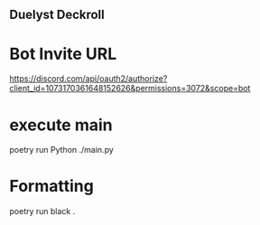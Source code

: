 ## Duelyst Deckroll

# Bot Invite URL
https://discord.com/api/oauth2/authorize?client_id=1073170361648152626&permissions=3072&scope=bot

# execute main
poetry run Python ./main.py

# Formatting
poetry run black .